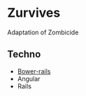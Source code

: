# Zurvives
Adaptation of Zombicide

## Techno

* [Bower-rails](https://github.com/rharriso/bower-rails)
* Angular
* Rails